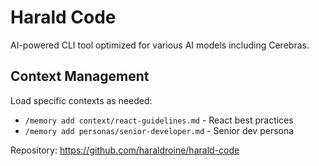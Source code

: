 # Harald Code

AI-powered CLI tool optimized for various AI models including Cerebras.

## Context Management

Load specific contexts as needed:
- `/memory add context/react-guidelines.md` - React best practices
- `/memory add personas/senior-developer.md` - Senior dev persona

Repository: https://github.com/haraldroine/harald-code